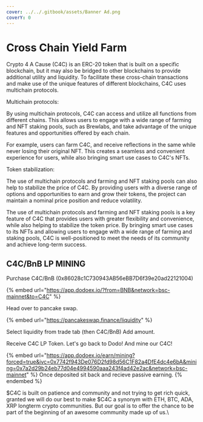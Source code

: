 ```yaml
---
cover: ../../.gitbook/assets/Banner Ad.png
coverY: 0
---
```


# Cross Chain Yield Farm

Crypto 4 A Cause (C4C) is an ERC-20 token that is built on a specific blockchain, but it may also be bridged to other blockchains to provide additional utility and liquidity. To facilitate these cross-chain transactions and make use of the unique features of different blockchains, C4C uses multichain protocols.

Multichain protocols:

By using multichain protocols, C4C can access and utilize all functions from different chains. This allows users to engage with a wide range of farming and NFT staking pools, such as Brewlabs, and take advantage of the unique features and opportunities offered by each chain.

For example, users can farm C4C, and receive reflections in the same while never losing their original NFT. This creates a seamless and convenient experience for users, while also bringing smart use cases to C4C's NFTs.

Token stabilization:

The use of multichain protocols and farming and NFT staking pools can also help to stabilize the price of C4C. By providing users with a diverse range of options and opportunities to earn and grow their tokens, the project can maintain a nominal price position and reduce volatility.

The use of multichain protocols and farming and NFT staking pools is a key feature of C4C that provides users with greater flexibility and convenience, while also helping to stabilize the token price. By bringing smart use cases to its NFTs and allowing users to engage with a wide range of farming and staking pools, C4C is well-positioned to meet the needs of its community and achieve long-term success.

## C4C/BnB LP MINING

Purchase C4C/BnB (0x86028c1C730943AB56eBB7D6f39e20ad22121004)&#x20;

{% embed url="https://app.dodoex.io/?from=BNB&network=bsc-mainnet&to=C4C" %}

Head over to pancake swap.

{% embed url="https://pancakeswap.finance/liquidity" %}

Select liquidity from trade tab (then C4C/BnB) Add amount.

Receive C4C LP Token. Let's go back to Dodo! And mine our C4C!

{% embed url="https://app.dodoex.io/earn/mining?forced=true&ivc=0x7742f943De076D2fd98d56C1F82a4DfE4dc4e6bA&mining=0x7a2d29b24eb77d04e4994590aaa243f4ad42e2ac&network=bsc-mainnet" %}
Once deposited sit back and recieve passive earning.
{% endembed %}

$C4C is built on patience and community and not trying to get rich quick, granted we will do our best to make $C4C a synonym with ETH, BTC, ADA, XRP longterm crypto communities. But our goal is to offer the chance to be part of the beginning of an awesome community made up of us.\
